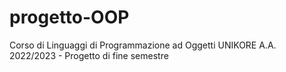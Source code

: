 # progetto-OOP
Corso di Linguaggi di Programmazione ad Oggetti UNIKORE A.A. 2022/2023 - Progetto di fine semestre
